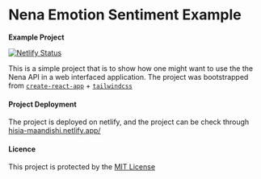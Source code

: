 # Nena Emotion Sentiment Example
**Example Project**

[![Netlify Status](https://api.netlify.com/api/v1/badges/93a264d2-c48c-465f-9501-7fa7b871ad52/deploy-status)](https://app.netlify.com/sites/hisia-maandishi/deploys)

This is a simple project that is to show how one might want to use the the Nena API in a web interfaced application. The project was bootstrapped from  [`create-react-app`](https://github.com/facebook/create-react-app) + [`tailwindcss`](https://tailwindcss.com/docs/guides/create-react-app)

#### Project Deployment

The project is deployed on netlify, and the project can be check through [hisia-maandishi.netlify.app/](https://hisia-maandishi.netlify.app/)

#### Licence
This project is protected by the [MIT License](LICENSE) 
